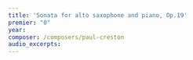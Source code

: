 ```yaml
---
title: 'Sonata for alto saxophone and piano, Op.19'
premier: "0"
year: 
composer: /composers/paul-creston
audio_excerpts: 
---
```

